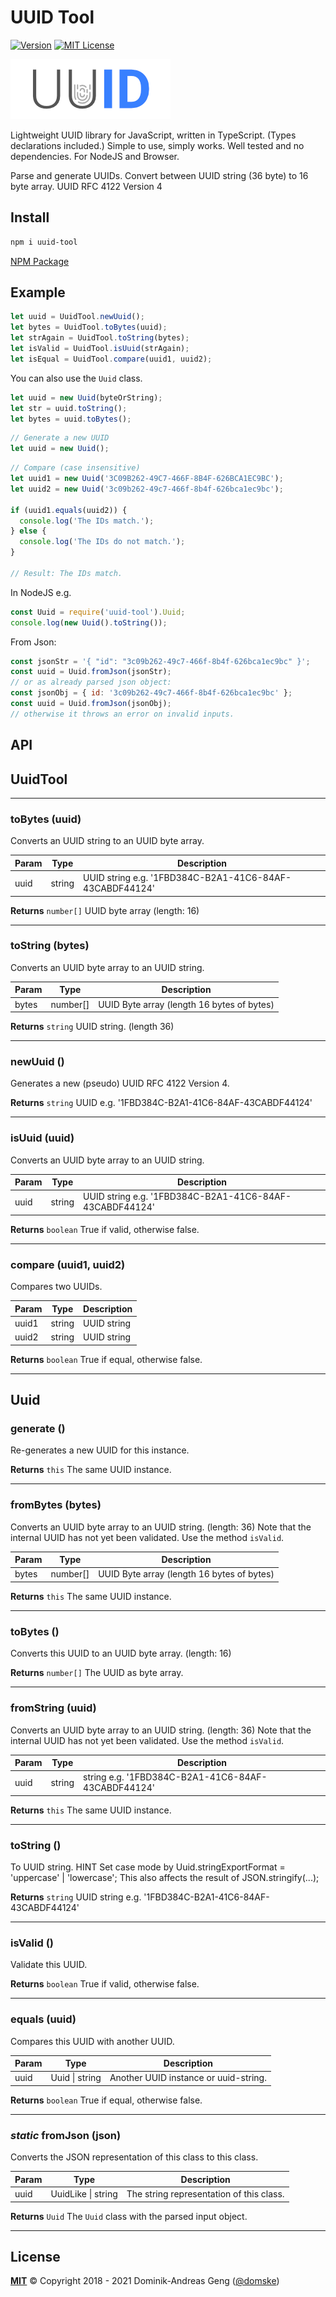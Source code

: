 # UUID Tool

[![Version][version]][package] [![MIT License][license-badge]][license]

![](assets/uuid-icon.png)

Lightweight UUID library for JavaScript, written in TypeScript. (Types declarations included.)
Simple to use, simply works. Well tested and no dependencies. For NodeJS and Browser.

Parse and generate UUIDs. Convert between UUID string (36 byte) to 16 byte array.
UUID RFC 4122 Version 4

## Install

```bash
npm i uuid-tool
```

[NPM Package](https://www.npmjs.com/package/uuid-tool)

## Example

```js
let uuid = UuidTool.newUuid();
let bytes = UuidTool.toBytes(uuid);
let strAgain = UuidTool.toString(bytes);
let isValid = UuidTool.isUuid(strAgain);
let isEqual = UuidTool.compare(uuid1, uuid2);
```

You can also use the `Uuid` class.

```js
let uuid = new Uuid(byteOrString);
let str = uuid.toString();
let bytes = uuid.toBytes();
```

```js
// Generate a new UUID
let uuid = new Uuid();
```

```js
// Compare (case insensitive)
let uuid1 = new Uuid('3C09B262-49C7-466F-8B4F-626BCA1EC9BC');
let uuid2 = new Uuid('3c09b262-49c7-466f-8b4f-626bca1ec9bc');

if (uuid1.equals(uuid2)) {
  console.log('The IDs match.');
} else {
  console.log('The IDs do not match.');
}

// Result: The IDs match.
```

In NodeJS e.g.

```js
const Uuid = require('uuid-tool').Uuid;
console.log(new Uuid().toString());
```

From Json:

```js
const jsonStr = '{ "id": "3c09b262-49c7-466f-8b4f-626bca1ec9bc" }';
const uuid = Uuid.fromJson(jsonStr);
// or as already parsed json object:
const jsonObj = { id: '3c09b262-49c7-466f-8b4f-626bca1ec9bc' };
const uuid = Uuid.fromJson(jsonObj);
// otherwise it throws an error on invalid inputs.
```

## API

## UuidTool

---

### **toBytes** (uuid)

Converts an UUID string to an UUID byte array.

| Param | Type   | Description                                             |
| ----- | ------ | ------------------------------------------------------- |
| uuid  | string | UUID string e.g. '1FBD384C-B2A1-41C6-84AF-43CABDF44124' |

**Returns** `number[]` UUID byte array (length: 16)

---

### **toString** (bytes)

Converts an UUID byte array to an UUID string.

| Param | Type     | Description                                |
| ----- | -------- | ------------------------------------------ |
| bytes | number[] | UUID Byte array (length 16 bytes of bytes) |

**Returns** `string` UUID string. (length 36)

---

### **newUuid** ()

Generates a new (pseudo) UUID RFC 4122 Version 4.

**Returns** `string` UUID e.g. '1FBD384C-B2A1-41C6-84AF-43CABDF44124'

---

### **isUuid** (uuid)

Converts an UUID byte array to an UUID string.

| Param | Type   | Description                                             |
| ----- | ------ | ------------------------------------------------------- |
| uuid  | string | UUID string e.g. '1FBD384C-B2A1-41C6-84AF-43CABDF44124' |

**Returns** `boolean` True if valid, otherwise false.

---

### **compare** (uuid1, uuid2)

Compares two UUIDs.

| Param | Type   | Description |
| ----- | ------ | ----------- |
| uuid1 | string | UUID string |
| uuid2 | string | UUID string |

**Returns** `boolean` True if equal, otherwise false.

---

## Uuid

### **generate** ()

Re-generates a new UUID for this instance.

**Returns** `this` The same UUID instance.

---

### **fromBytes** (bytes)

Converts an UUID byte array to an UUID string. (length: 36)
Note that the internal UUID has not yet been validated. Use the method `isValid`.

| Param | Type     | Description                                |
| ----- | -------- | ------------------------------------------ |
| bytes | number[] | UUID Byte array (length 16 bytes of bytes) |

**Returns** `this` The same UUID instance.

---

### **toBytes** ()

Converts this UUID to an UUID byte array. (length: 16)

**Returns** `number[]` The UUID as byte array.

---

### **fromString** (uuid)

Converts an UUID byte array to an UUID string. (length: 36)
Note that the internal UUID has not yet been validated. Use the method `isValid`.

| Param | Type   | Description                                        |
| ----- | ------ | -------------------------------------------------- |
| uuid  | string | string e.g. '1FBD384C-B2A1-41C6-84AF-43CABDF44124' |

**Returns** `this` The same UUID instance.

---

### **toString** ()

To UUID string.
HINT Set case mode by Uuid.stringExportFormat = 'uppercase' | 'lowercase';
This also affects the result of JSON.stringify(...);

**Returns** `string` UUID string e.g. '1FBD384C-B2A1-41C6-84AF-43CABDF44124'

---

### **isValid** ()

Validate this UUID.

**Returns** `boolean` True if valid, otherwise false.

---

### **equals** (uuid)

Compares this UUID with another UUID.

| Param | Type           | Description                           |
| ----- | -------------- | ------------------------------------- |
| uuid  | Uuid \| string | Another UUID instance or uuid-string. |

**Returns** `boolean` True if equal, otherwise false.

---

### _static_ **fromJson** (json)

Converts the JSON representation of this class to this class.

| Param | Type               | Description                              |
| ----- | ------------------ | ---------------------------------------- |
| uuid  | UuidLike \| string | The string representation of this class. |

**Returns** `Uuid` The `Uuid` class with the parsed input object.

---

## License

**[MIT](LICENSE)** © Copyright 2018 - 2021 Dominik-Andreas Geng ([@domske](https://github.com/domske))

[license-badge]: https://img.shields.io/npm/l/uuid-tool.svg?style=flat-square
[license]: https://opensource.org/licenses/MIT
[version]: https://img.shields.io/npm/v/uuid-tool.svg?style=flat-square
[package]: https://www.npmjs.com/package/uuid-tool
